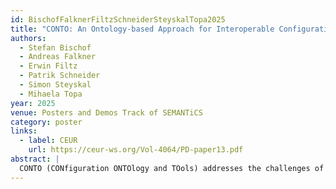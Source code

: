 ```yaml
---
id: BischofFalknerFiltzSchneiderSteyskalTopa2025
title: "CONTO: An Ontology-based Approach for Interoperable Configuration Knowledge"
authors:
  - Stefan Bischof
  - Andreas Falkner
  - Erwin Filtz
  - Patrik Schneider
  - Simon Steyskal
  - Mihaela Topa
year: 2025
venue: Posters and Demos Track of SEMANTiCS
category: poster
links:
  - label: CEUR
    url: https://ceur-ws.org/Vol-4064/PD-paper13.pdf
abstract: |
  CONTO (CONfiguration ONTOlogy and TOols) addresses the challenges of vendor lock-in and costly evaluations in product configuration systems through an ontology-based semantic framework that establishes interoperability without reinventing existing solver technologies. Our approach provides dual representations--instance-based Configuration Vocabulary and OWL DL-based formalism--with tooling to transform product models into  programs for various platforms. By decoupling modelling from configuration processing, CONTO creates an abstraction layer that preserves existing investments while enabling integration with emerging AI tools. Our implementation shows practical applications supporting both commercial and open-source configurators.
---
```

